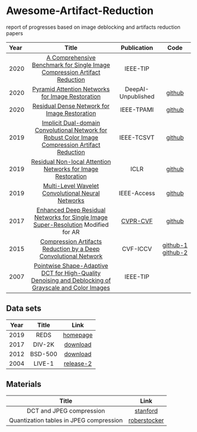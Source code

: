 # Awesome-Artifact-Reduction
report of progresses based on image deblocking and artifacts reduction papers


| Year | Title | Publication | Code |
| :-----| :----: | :----: | :----: |
| 2020 | [A Comprehensive Benchmark for Single Image Compression Artifact Reduction](https://arxiv.org/abs/1909.03647) | IEEE-TIP | |
| 2020 | [Pyramid Attention Networks for Image Restoration](https://arxiv.org/abs/2004.13824) | DeepAI-Unpublished | [github](https://github.com/SHI-Labs/Pyramid-Attention-Networks) |
| 2020 | [Residual Dense Network for Image Restoration](https://arxiv.org/abs/1812.10477) | IEEE-TPAMI | [github](https://github.com/yulunzhang/RDN) |
| 2019 | [Implicit Dual-domain Convolutional Network for Robust Color Image Compression Artifact Reduction](https://arxiv.org/abs/1810.08042) | IEEE-TCSVT | [github](https://github.com/zhenngbolun/IDCN) |
| 2019 | [Residual Non-local Attention Networks for Image Restoration](https://openreview.net/pdf?id=HkeGhoA5FX) | ICLR | [github](https://github.com/yulunzhang/RNAN) |
| 2019 | [Multi-Level Wavelet Convolutional Neural Networks](https://arxiv.org/abs/1907.03128) | IEEE-Access | [github](https://github.com/zhenngbolun/IDCN) |
| 2017 | [Enhanced Deep Residual Networks for Single Image Super-Resolution](https://arxiv.org/pdf/1707.02921.pdf) Modified for AR | [CVPR-CVF](https://openaccess.thecvf.com/content_cvpr_2017_workshops/w12/html/Lim_Enhanced_Deep_Residual_CVPR_2017_paper.html) | [github](https://github.com/developer0hye/EDAR) |
| 2015 | [Compression Artifacts Reduction by a Deep Convolutional Network](https://arxiv.org/abs/1504.06993) | CVF-ICCV | [github-1](https://github.com/tonitick/AR-CNN) [github-2](https://github.com/yjn870/ARCNN-pytorch) | 
| 2007 | [Pointwise Shape-Adaptive DCT for High-Quality Denoising and Deblocking of Grayscale and Color Images](https://www.eurasip.org/Proceedings/Eusipco/Eusipco2006/papers/1568982346.pdf) | IEEE-TIP | |


## Data sets

| Year | Title | Link |
| :--: | :--:  | :--: |
| 2019 | REDS | [homepage](https://seungjunnah.github.io/Datasets/reds)
| 2017 | DIV-2K | [download](https://data.vision.ee.ethz.ch/cvl/DIV2K/) |
| 2012 | BSD-500 | [download](https://www2.eecs.berkeley.edu/Research/Projects/CS/vision/grouping/resources.html) |
| 2004 | LIVE-1 | [release-2](http://www.live.ece.utexas.edu/research/quality/subjective.htm) |


## Materials
| Title | Link |
| :--:  | :--: |
| DCT and JPEG compression | [stanford](https://cs.stanford.edu/people/eroberts/courses/soco/projects/data-compression/lossy/jpeg/dct.htm) |
| Quantization tables in JPEG compression | [roberstocker](http://www.robertstocker.co.uk/jpeg/jpeg_new_10.htm) |
